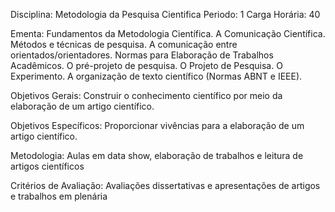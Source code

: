 Disciplina: Metodologia da Pesquisa Cientifica
Periodo: 1
Carga Horária: 40
 
Ementa:
    Fundamentos da Metodologia Científica. A Comunicação Científica. Métodos e técnicas de pesquisa. A comunicação entre orientados/orientadores. Normas para Elaboração de Trabalhos 
Acadêmicos. O pré-projeto de pesquisa. O Projeto de Pesquisa. O Experimento. A organização de texto científico (Normas ABNT e IEEE).
 
Objetivos Gerais:
    Construir o conhecimento científico por meio da elaboração de um artigo científico.
 
Objetivos Específicos:
    Proporcionar vivências para a elaboração de um artigo científico.
 
Metodologia:
    Aulas em data show, elaboração de trabalhos e leitura de artigos científicos
 
Critérios de Avaliação:
    Avaliações dissertativas e apresentações de artigos e trabalhos em plenária 
